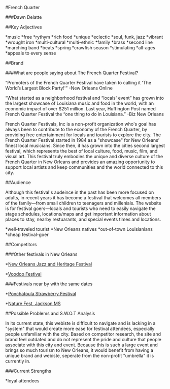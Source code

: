#French Quarter 

###Dawn Delatte

##Key Adjectives

*music
*free
*rythym
*rich food
*unique
*eclectic 
*soul, funk, jazz
*vibrant
*wrought iron
*multi-cultural
*multi-ethnic
*family
*brass
*second line
*marching band
*beats
*spring
*crawfish season
*stimulating
*all-ages
*appeals to every sense 

##Brand

###What are people saying about The French Quarter Festival?

“Promoters of the French Quarter Festival have taken to calling it 'The World’s Largest Block Party!'” -New Orleans Online

“What started as a neighborhood festival and “locals' event” has grown into the largest showcase of Louisiana music and food in the world, with an economic impact of over $251 million. Last year, Huffington Post named French Quarter Festival the “one thing to do in Louisiana.” -Biz New Orleans

French Quarter Festivals, Inc is a non-profit organization who's goal has always been to contribute to the economy of the French Quarter, by providing free entertainment for locals and tourists to explore the city. The French Quarter Festival started in 1984 as a "showcase" for New Orleans’ finest local musicians. Since then, it has grown into the cities second largest festival, which represents the best of local culture, food, music, film, and visual art. This festival truly embodies the unique and diverse culture of the French Quarter in New Orleans and provides an amazing opportunity to support local artists and keep communities and the world connected to this city.  

##Audience

Although this festival's audeince in the past has been more focused on adults, in recent years it has become a festival that welcomes all members of the family—from small children to teenagers and millenials. The website is for festival goers—locals and tourists who need to easily navigate the stage schedules, locations/maps and get important information about places to stay, nearby restuarants, and special events times and locations.

*well-traveled tourist
*New Orleans natives
*out-of-town Louisianians
*cheap festival-goer

##Competitors 

###Other festivals in New Orleans

*[New Orleans Jazz and Heritage Festival](http://www.nojazzfest.com/)

*[Voodoo Festival](http://worshipthemusic.com/)

###Festivals near by with the same dates

*[Ponchatoula Strawberry Festival](www.lastrawberryfestival.com)

*[Nature Fest, Jackson MS](www.msnaturalscience.org)

##Possible Problems and S.W.O.T Analysis

In its current state, this webiste is difficult to navigate and is lacking in a "system" that would create more ease for festival attendees, especially people unfamiliar with the city. Based on competitor research, the site and brand feel outdated and do not represent the pride and culture that people associate with this city and event. Because this is such a large event and brings so much tourism to New Orleans, it would benefit from having a unique brand and webiste, seperate from the non-profit "umbrella" it is currently in. 

###Current Strengths

*loyal attendees
